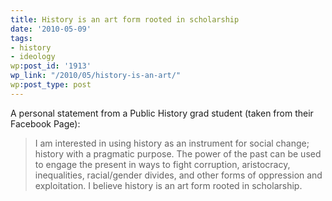 ```yaml
---
title: History is an art form rooted in scholarship
date: '2010-05-09'
tags:
- history
- ideology
wp:post_id: '1913'
wp_link: "/2010/05/history-is-an-art/"
wp:post_type: post
---
```


A personal statement from a Public History grad student (taken from their Facebook Page):

> I am interested in using history as an instrument for social change; history with a pragmatic purpose. The power of the past can be used to engage the present in ways to fight corruption, aristocracy, inequalities, racial/gender divides, and other forms of oppression and exploitation. I believe history is an art form rooted in scholarship.
